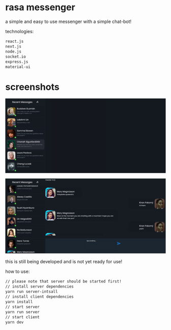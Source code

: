 # rasa messenger
a simple and easy to use messenger with a simple chat-bot!

technologies:

    react.js
    next.js
    node.js
    socket.io
    express.js
    material-ui



# screenshots
![screen 1](./screenshots/scr1.png)

![screen 2](./screenshots/scr2.png)

this is still being developed and is not yet ready for use!

how to use:

    // please note that server should be started first!
    // install server dependencies
    yarn run server-intsall
    // install client dependencies
    yarn install
    // start server
    yarn run server
    // start client
    yarn dev
